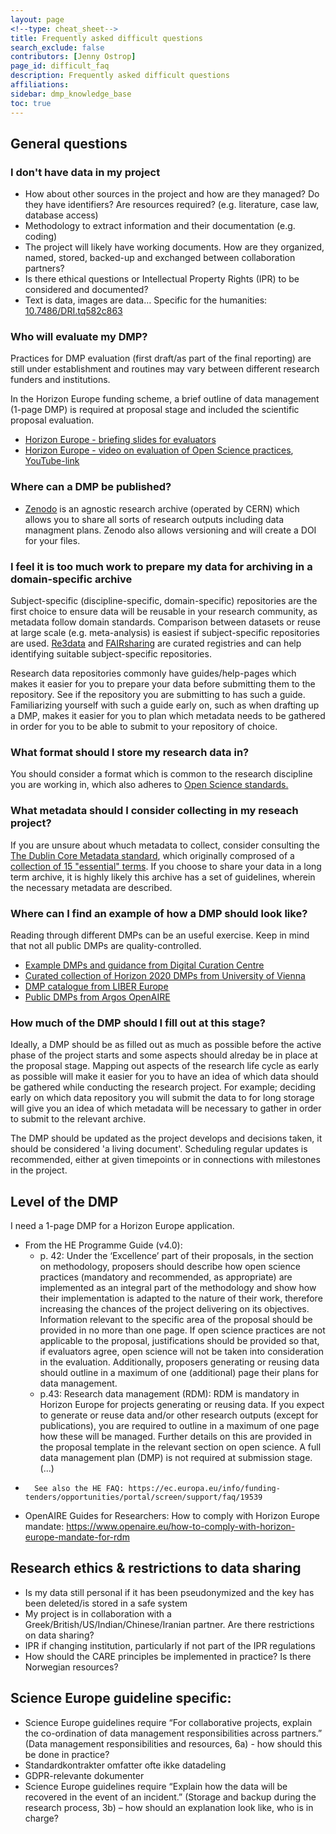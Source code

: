 ```yaml
---
layout: page
<!--type: cheat_sheet-->
title: Frequently asked difficult questions
search_exclude: false
contributors: [Jenny Ostrop]
page_id: difficult_faq
description: Frequently asked difficult questions
affiliations: 
sidebar: dmp_knowledge_base
toc: true
---
```

## General questions

### I don't have data in my project
- How about other sources in the project and how are they managed? Do they have identifiers? Are resources required? (e.g. literature, case law, database access)
- Methodology to extract information and their documentation (e.g. coding)
- The project will likely have working documents. How are they organized, named, stored, backed-up and exchanged between collaboration partners?
- Is there ethical questions or Intellectual Property Rights (IPR) to be considered and documented?
- Text is data, images are data… Specific for the humanities: [10.7486/DRI.tq582c863](https://doi.org/10.7486/DRI.tq582c863)

### Who will evaluate my DMP?
Practices for DMP evaluation (first draft/as part of the final reporting) are still under establishment and routines may vary between different research funders and institutions.

In the Horizon Europe funding scheme, a brief outline of data management (1-page DMP) is required at proposal stage and included the scientific proposal evaluation.
- [Horizon Europe - briefing slides for evaluators](https://ec.europa.eu/info/funding-tenders/opportunities/docs/2021-2027/experts/standard-briefing-slides-for-experts_he_en.pdf)
- [Horizon Europe - video on evaluation of Open Science practices](https://ec.europa.eu/info/funding-tenders/opportunities/portal/screen/support/videos), [YouTube-link](https://www.youtube.com/watch?v=EiJ8RaD3WBw)

<!--- ### Who can quality-control my DMP? -->

### Where can a DMP be published?
- [Zenodo](https://zenodo.org/) is an agnostic research archive (operated by CERN) which allows you to share all sorts of research outputs including data managment plans. Zenodo also allows versioning and will create a DOI for your files.

### I feel it is too much work to prepare my data for archiving in a domain-specific archive

Subject-specific (discipline-specific, domain-specific) repositories are the first choice to ensure data will be reusable in your research community, as metadata follow domain standards. Comparison between datasets or reuse at large scale (e.g. meta-analysis) is easiest if subject-specific repositories are used. [Re3data](https://www.re3data.org/) and [FAIRsharing](https://fairsharing.org/) are curated registries and can help identifying suitable subject-specific repositories.

Research data repositories commonly have guides/help-pages which makes it easier for you to prepare your data before submitting them to the repository. See if the repository you are submitting to has such a guide. Familiarizing yourself with such a guide early on, such as when drafting up a DMP, makes it easier for you to plan which metadata needs to be gathered in order for you to be able to submit to your repository of choice.

### What format should I store my research data in?
You should consider a format which is common to the research discipline you are working in, which also adheres to [Open Science standards.](https://opendatahandbook.org/guide/en/appendices/file-formats/)

### What metadata should I consider collecting in my reseach project?

If you are unsure about whuch metadata to collect, consider consulting the [The Dublin Core Metadata standard](https://www.dublincore.org/), which originally comprosed of a [collection of 15 "essential" terms](https://www.dublincore.org/specifications/dublin-core/dcmi-terms/#section-3).
If you choose to share your data in a long term archive, it is highly likely this archive has a set of guidelines, wherein the necessary metadata are described. 

<!--- ### What should be considered when writing a DMP for Citizen Science projects? -->

### Where can I find an example of how a DMP should look like?
Reading through different DMPs can be an useful exercise. Keep in mind that not all public DMPs are quality-controlled.
- [Example DMPs and guidance from Digital Curation Centre](https://www.dcc.ac.uk/resources/data-management-plans/guidance-examples)
- [Curated collection of Horizon 2020 DMPs from University of Vienna](https://phaidra.univie.ac.at/search#?page=1&pagesize=10&collection=o:1140797)
- [DMP catalogue from LIBER Europe](https://libereurope.eu/working-group/research-data-management/plans/)
- [Public DMPs from Argos OpenAIRE](https://argos.openaire.eu/explore-plans)

### How much of the DMP should I fill out at this stage?

Ideally, a DMP should be as filled out as much as possible before the active phase of the project starts and some aspects should alreday be in place at the proposal stage. Mapping out aspects of the research life cycle as early as possible will make it easier for you to have an idea of which data should be gathered while conducting the research project. For example; deciding early on which data repository you will submit the data to for long storage will give you an idea of which metadata will be necessary to gather in order to submit to the relevant archive.

The DMP should be updated as the project develops and decisions taken, it should be considered 'a living document'. Scheduling regular updates is recommended, either at given timepoints or in connections with milestones in the project.

## Level of the DMP

I need a 1-page DMP for a Horizon Europe application.<br/>

- From the HE Programme Guide (v4.0):  
	-	p. 42: Under the ‘Excellence’ part of their proposals, in the section on methodology, proposers should describe how open science practices (mandatory and recommended, as appropriate) are implemented as an integral part of the methodology and show how their implementation is adapted to the nature of their work, therefore increasing the chances of the project delivering on its objectives. Information relevant to the specific area of the proposal should be provided in no more than one page. If open science practices are not applicable to the proposal, justifications should be provided so that, if evaluators agree, open science will not be taken into consideration in the evaluation. Additionally, proposers generating or reusing data should outline in a maximum of one (additional) page their plans for data management.
   	-	p.43: Research data management (RDM): RDM is mandatory in Horizon Europe for projects generating or reusing data. If you expect to generate or reuse data and/or other research outputs (except for publications), you are required to outline in a maximum of one page how these will be managed. Further details on this are provided in the proposal template in the relevant section on open science. A full data management plan (DMP) is not required at submission stage.(...)
-		See also the HE FAQ: https://ec.europa.eu/info/funding-tenders/opportunities/portal/screen/support/faq/19539
-	OpenAIRE Guides for Researchers: How to comply with Horizon Europe mandate: https://www.openaire.eu/how-to-comply-with-horizon-europe-mandate-for-rdm


## Research ethics & restrictions to data sharing

-	Is my data still personal if it has been pseudonymized and the key has been deleted/is stored in a safe system
-	My project is in collaboration with a Greek/British/US/Indian/Chinese/Iranian partner. Are there restrictions on data sharing?
-	IPR if changing institution, particularly if not part of the IPR regulations
-	How should the CARE principles be implemented in practice? Is there Norwegian resources? 


## Science Europe guideline specific:
- Science Europe guidelines require “For collaborative projects, explain the co-ordination of data management responsibilities across partners.” (Data management responsibilities and resources, 6a) - how should this be done in practice?
- Standardkontrakter omfatter ofte ikke datadeling
- GDPR-relevante dokumenter
- Science Europe guidelines require “Explain how the data will be recovered in the event of an incident.” (Storage and backup during the research process, 3b) – how should an explanation look like, who is in charge?

